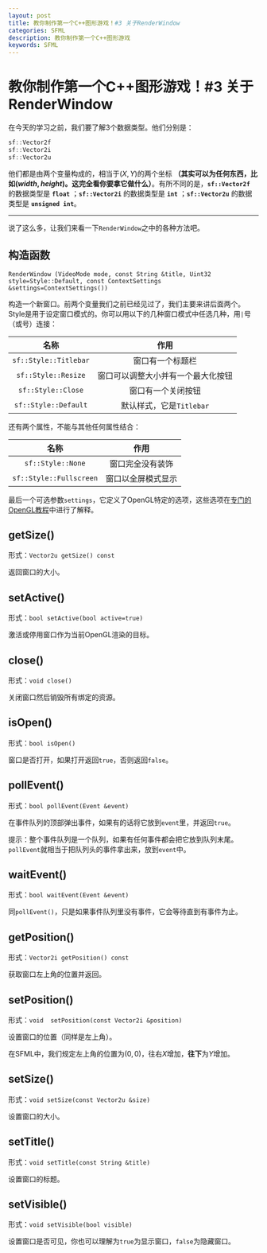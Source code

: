 ```yaml
---
layout: post
title: 教你制作第一个C++图形游戏！#3 关于RenderWindow
categories: SFML
description: 教你制作第一个C++图形游戏
keywords: SFML
---
```



# 教你制作第一个C++图形游戏！#3 关于RenderWindow
在今天的学习之前，我们要了解3个数据类型。他们分别是：
```cpp
sf::Vector2f
sf::Vector2i
sf::Vector2u
```
他们都是由两个变量构成的，相当于$(X, Y)$的两个坐标 **（其实可以为任何东西，比如$(width, height)$。这完全看你要拿它做什么）**。有所不同的是，**```sf::Vector2f```** 的数据类型是 **```float```** ；**```sf::Vector2i```** 的数据类型是 **```int```** ；**```sf::Vector2u```** 的数据类型是 **```unsigned int```**。

---
说了这么多，让我们来看一下```RenderWindow```之中的各种方法吧。

## 构造函数
```RenderWindow (VideoMode mode, const String &title, Uint32 style=Style::Default, const ContextSettings &settings=ContextSettings())```

构造一个新窗口。前两个变量我们之前已经见过了，我们主要来讲后面两个。Style是用于设定窗口模式的。你可以用以下的几种窗口模式中任选几种，用```|```号（或号）连接：


| 名称 | 作用 |
| :----------: | :----------: |
| ```sf::Style::Titlebar``` | 窗口有一个标题栏 |
| ```sf::Style::Resize``` | 窗口可以调整大小并有一个最大化按钮 |
| ```sf::Style::Close``` | 窗口有一个关闭按钮 |
| ```sf::Style::Default``` |  默认样式，它是```Titlebar```  |

还有两个属性，不能与其他任何属性结合：


| 名称 | 作用 |
| :----------: | :----------: |
| ```sf::Style::None``` | 窗口完全没有装饰 |
| ```sf::Style::Fullscreen``` | 窗口以全屏模式显示 |

最后一个可选参数```settings```，它定义了OpenGL特定的选项，这些选项在[专门的OpenGL教程](https://www.sfml-dev.org/tutorials/2.5/window-opengl.php)中进行了解释。

## getSize()
形式：```Vector2u getSize() const```

返回窗口的大小。
## setActive()
形式：```bool setActive(bool active=true)```

激活或停用窗口作为当前OpenGL渲染的目标。
## close()
形式：```void close()```

关闭窗口然后销毁所有绑定的资源。
## isOpen()
形式：```bool isOpen()```

窗口是否打开，如果打开返回```true```，否则返回```false```。
## pollEvent()
形式：```bool pollEvent(Event &event)```

在事件队列的顶部弹出事件，如果有的话将它放到```event```里，并返回```true```。

提示：整个事件队列是一个队列，如果有任何事件都会把它放到队列末尾。```pollEvent```就相当于把队列头的事件拿出来，放到```event```中。
## waitEvent()
形式：```bool waitEvent(Event &event)```

同```pollEvent()```，只是如果事件队列里没有事件，它会等待直到有事件为止。
## getPosition()
形式：```Vector2i getPosition() const```

获取窗口左上角的位置并返回。
## setPosition()
形式：```void 	setPosition(const Vector2i &position)```

设置窗口的位置（同样是左上角）。

在SFML中，我们规定左上角的位置为$(0, 0)$，往右$X$增加，**往下**为$Y$增加。
## setSize()
形式：```void setSize(const Vector2u &size)```

设置窗口的大小。
## setTitle()
形式：```void setTitle(const String &title)```

设置窗口的标题。
## setVisible()
形式：```void setVisible(bool visible)```

设置窗口是否可见，你也可以理解为```true```为显示窗口，```false```为隐藏窗口。
